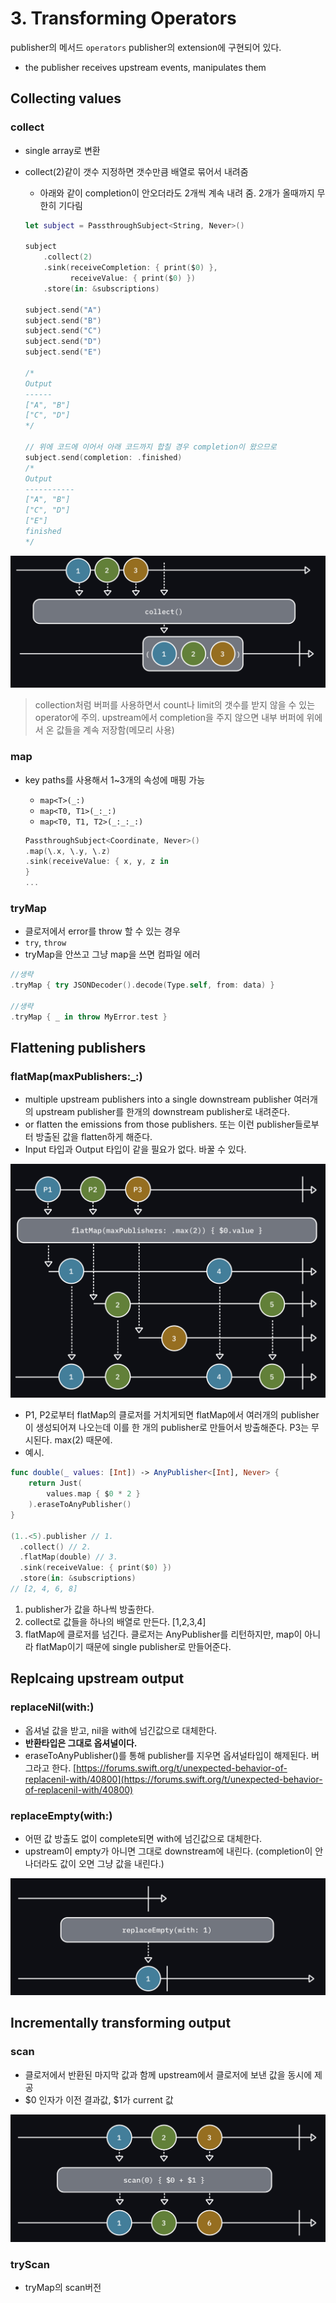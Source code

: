 # 3. Transforming Operators

publisher의 메서드 `operators` publisher의 extension에 구현되어 있다.

- the publisher receives upstream events, manipulates them

## Collecting values

### collect

- single array로 변환
- collect(2)같이 갯수 지정하면 갯수만큼 배열로 묶어서 내려줌
    - 아래와 같이 completion이 안오더라도 2개씩 계속 내려 줌. 2개가 올때까지 무한히 기다림
    
    ```swift
    let subject = PassthroughSubject<String, Never>()
        
    subject
        .collect(2)
        .sink(receiveCompletion: { print($0) },
              receiveValue: { print($0) })
        .store(in: &subscriptions)
    
    subject.send("A")
    subject.send("B")
    subject.send("C")
    subject.send("D")
    subject.send("E")
    
    /*
    Output
    ------
    ["A", "B"]
    ["C", "D"]
    */
    
    // 위에 코드에 이어서 아래 코드까지 합칠 경우 completion이 왔으므로
    subject.send(completion: .finished)
    /*
    Output
    -----------
    ["A", "B"]
    ["C", "D"]
    ["E"]
    finished
    */
    ```
    

![Untitled](3%20Transforming%20Operators%2074fc35cb1a454a408a369e02c12ceafa/Untitled.png)

> collection처럼 버퍼를 사용하면서 count나 limit의 갯수를 받지 않을 수 있는 operator에 주의. upstream에서 completion을 주지 않으면 내부 버퍼에 위에서 온 값들을 계속 저장함(메모리 사용)
> 

### map

- key paths를 사용해서 1~3개의 속성에 매핑 가능
    - `map<T>(_:)`
    - `map<T0, T1>(_:_:)`
    - `map<T0, T1, T2>(_:_:_:)`
    
    ```swift
    PassthroughSubject<Coordinate, Never>()
    .map(\.x, \.y, \.z)
    .sink(receiveValue: { x, y, z in
    }
    ...
    ```
    

### tryMap

- 클로저에서 error를 throw 할 수 있는 경우
- `try`, `throw`
- tryMap을 안쓰고 그냥 map을 쓰면 컴파일 에러

```swift
//생략
.tryMap { try JSONDecoder().decode(Type.self, from: data) }

//생략
.tryMap { _ in throw MyError.test }
```

## Flattening publishers

### flatMap(maxPublishers:_:)

- multiple upstream publishers into a single downstream publisher
여러개의 upstream publisher를 한개의 downstream publisher로 내려준다.
- or flatten the emissions from those publishers.
또는 이런 publisher들로부터 방출된 값을 flatten하게 해준다.
- Input 타입과 Output 타입이 같을 필요가 없다. 바꿀 수 있다.

![Untitled](3%20Transforming%20Operators%2074fc35cb1a454a408a369e02c12ceafa/Untitled%201.png)

- P1, P2로부터 flatMap의 클로저를 거치게되면 flatMap에서 여러개의 publisher이 생성되어져 나오는데 이를 한 개의 publisher로 만들어서 방출해준다. P3는 무시된다. max(2) 때문에.
- 예시.

```swift
func double(_ values: [Int]) -> AnyPublisher<[Int], Never> {
    return Just(
        values.map { $0 * 2 }
    ).eraseToAnyPublisher()
}
    
(1..<5).publisher // 1.
  .collect() // 2.
  .flatMap(double) // 3.
  .sink(receiveValue: { print($0) })
  .store(in: &subscriptions)
// [2, 4, 6, 8]
```

1. publisher가 값을 하나씩 방출한다.
2. collect로 값들을 하나의 배열로 만든다. [1,2,3,4]
3. flatMap에 클로저를 넘긴다. 클로저는 AnyPublisher를 리턴하지만, map이 아니라 flatMap이기 때문에 single publisher로 만들어준다.

## Replcaing upstream output

### replaceNil(with:)

- 옵셔널 값을 받고, nil을 with에 넘긴값으로 대체한다.
- **반환타입은 그대로 옵셔널이다.**
- eraseToAnyPublisher()를 통해 publisher를 지우면 옵셔널타입이 해제된다. 버그라고 한다. [https://forums.swift.org/t/unexpected-behavior-of-replacenil-with/40800](https://forums.swift.org/t/unexpected-behavior-of-replacenil-with/40800)

### replaceEmpty(with:)

- 어떤 값 방출도 없이 complete되면 with에 넘긴값으로 대체한다.
- upstream이 empty가 아니면 그대로 downstream에 내린다. (completion이 안나더라도 값이 오면 그냥 값을 내린다.)

![Untitled](3%20Transforming%20Operators%2074fc35cb1a454a408a369e02c12ceafa/Untitled%202.png)

## Incrementally transforming output

### scan

- 클로저에서 반환된 마지막 값과 함께 upstream에서 클로저에 보낸 값을 동시에 제공
- $0 인자가 이전 결과값, $1가 current 값

![Untitled](3%20Transforming%20Operators%2074fc35cb1a454a408a369e02c12ceafa/Untitled%203.png)

### tryScan

- tryMap의 scan버전